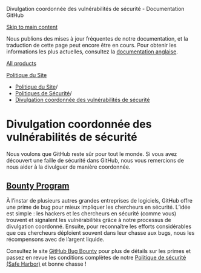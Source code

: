 Divulgation coordonnée des vulnérabilités de sécurité - Documentation GitHub

[Skip to main content](#main-content)

Nous publions des mises à jour fréquentes de notre documentation, et la traduction de cette page peut encore être en cours. Pour obtenir les informations les plus actuelles, consultez la [documentation anglaise](/en).

[All products](/fr)

[Politique du Site](/fr/site-policy)

* [Politique du Site](/fr/site-policy)/
* [Politiques de Sécurité](/fr/site-policy/security-policies)/
* [Divulgation coordonnée des vulnérabilités de sécurité](/fr/site-policy/security-policies/coordinated-disclosure-of-security-vulnerabilities)

Divulgation coordonnée des vulnérabilités de sécurité
==========

Nous voulons que GitHub reste sûr pour tout le monde. Si vous avez découvert une faille de sécurité dans GitHub, nous vous remercions de nous aider à la divulguer de manière coordonnée.

[Bounty Program](#bounty-program)
----------

À l’instar de plusieurs autres grandes entreprises de logiciels, GitHub offre une prime de bug pour mieux impliquer les chercheurs en sécurité. L’idée est simple : les hackers et les chercheurs en sécurité (comme vous) trouvent et signalent les vulnérabilités grâce à notre processus de divulgation coordonné. Ensuite, pour reconnaître les efforts considérables que ces chercheurs déploient souvent dans leur chasse aux bugs, nous les récompensons avec de l’argent liquide.

Consultez le site [GitHub Bug Bounty](https://bounty.github.com) pour plus de détails sur les primes et passez en revue les conditions complètes de notre [Politique de sécurité (Safe Harbor)](/fr/site-policy/security-policies/github-bug-bounty-program-legal-safe-harbor) et bonne chasse !
